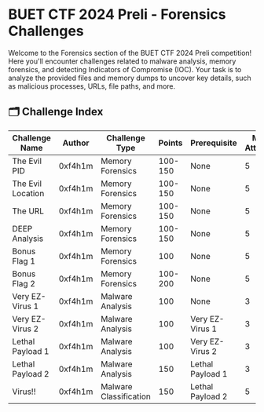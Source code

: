 # BUET CTF 2024 Preli - Forensics Challenges

Welcome to the Forensics section of the BUET CTF 2024 Preli competition! Here you'll encounter challenges related to malware analysis, memory forensics, and detecting Indicators of Compromise (IOC). Your task is to analyze the provided files and memory dumps to uncover key details, such as malicious processes, URLs, file paths, and more.


## 🗂 Challenge Index

| Challenge Name      | Author   | Challenge Type         | Points | Prerequisite     | Max Attempt |
| ------------------- | -------- | ---------------------- | ------ | ---------------- | ---------------- |
| The Evil PID         | 0xf4h1m  | Memory Forensics        | 100-150    | None             | 5 |
| The Evil Location    | 0xf4h1m  | Memory Forensics        | 100-150    | None             | 5 |
| The URL                 | 0xf4h1m  | Memory Forensics        | 100-150    | None             | 5 |
| DEEP Analysis        | 0xf4h1m  | Memory Forensics        | 100-150    | None             | 5 | 
| Bonus Flag 1         | 0xf4h1m  | Memory Forensics        | 100    | None             | 5 |
| Bonus Flag 2         | 0xf4h1m  | Memory Forensics        | 100-200    | None             | 5 |
| Very EZ-Virus 1      | 0xf4h1m  | Malware Analysis        | 100    | None             | 3 |
| Very EZ-Virus 2      | 0xf4h1m  | Malware Analysis        | 100    | Very EZ-Virus 1  | 3 |
| Lethal Payload 1     | 0xf4h1m  | Malware Analysis        | 100    | Very EZ-Virus 2  | 3 |
| Lethal Payload 2     | 0xf4h1m  | Malware Analysis        | 150    | Lethal Payload 1 | 3 |
| Virus!!              | 0xf4h1m  | Malware Classification  | 150    | Lethal Payload 2 | 5 |

